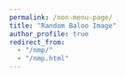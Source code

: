 ```yaml
---
permalink: /non-menu-page/
title: "Random Baloo Image"
author_profile: true
redirect_from: 
  - "/nmp/"
  - "/nmp.html"
---
```


<!-- This is a page not in the menu. You can use markdown in this page. -->


<div id="random-photo-container"></div>
<script>
    function displayRandomPhoto() {
        var photos = [
            'images/balu1.jpg',
            'images/balu2.jpg',
            'images/balu3.jpg',
            'images/balu4.jpg',
            'images/balu5.png',
            'images/balu6.jpg',
            'images/balu7.jpg',
            'images/balu8.jpg',
            'images/balu9.png',
            'images/balu10.png',
            'images/balu11.png',
            'images/balu13.jpg',
            'images/balu14.png',
            'images/balu15.png',
            'images/balu16.png',
            'images/balu17.png',
            'images/balu18.jpg'
        ];
        var randomIndex = Math.floor(Math.random() * photos.length);
        var selectedPhoto = photos[randomIndex];
        var container = document.getElementById('random-photo-container');
        container.innerHTML = '<img src="' + selectedPhoto + '" alt="Oops, something went wrong - please try again!">';
    }
    window.addEventListener('load', displayRandomPhoto);
    
</script>